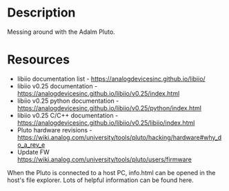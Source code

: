 # Description
Messing around with the Adalm Pluto.

# Resources
* libiio documentation list - https://analogdevicesinc.github.io/libiio/
* libiio v0.25 documentation - https://analogdevicesinc.github.io/libiio/v0.25/index.html
* libiio v0.25 python documentation - https://analogdevicesinc.github.io/libiio/v0.25/python/index.html
* libiio v0.25 C/C++ documentation - https://analogdevicesinc.github.io/libiio/v0.25/libiio/index.html
* Pluto hardware revisions - https://wiki.analog.com/university/tools/pluto/hacking/hardware#why_do_a_rev_e
* Update FW https://wiki.analog.com/university/tools/pluto/users/firmware

When the Pluto is connected to a host PC, info.html can be opened in the host's file explorer. Lots of helpful information can be found here.